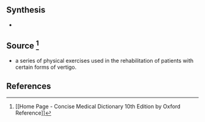 ## Synthesis
- 
## Source [^1]
- a series of physical exercises used in the rehabilitation of patients with certain forms of vertigo.
## References

[^1]: [[Home Page - Concise Medical Dictionary 10th Edition by Oxford Reference]]